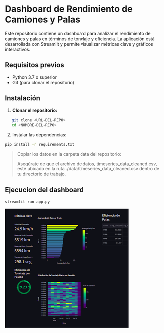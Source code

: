 # Dashboard de Rendimiento de Camiones y Palas

Este repositorio contiene un dashboard para analizar el rendimiento de camiones y palas en términos de tonelaje y eficiencia. La aplicación está desarrollada con Streamlit y permite visualizar métricas clave y gráficos interactivos.

## Requisitos previos

- Python 3.7 o superior
- Git (para clonar el repositorio)

## Instalación

1. **Clonar el repositorio:**

```bash
   git clone <URL-DEL-REPO>
   cd <NOMBRE-DEL-REPO>
```

2. Instalar las dependencias:
```bash
pip install -r requirements.txt
```

>Copiar los datos en la carpeta data del repositorio:
>
>Asegúrate de que el archivo de datos, timeseries_data_cleaned.csv, esté ubicado en la ruta ./data/timeseries_data_cleaned.csv dentro de tu directorio de trabajo.


## Ejecucion del dashboard
```bash
streamlit run app.py
```

![Dashboard Preview](img_1.png)



